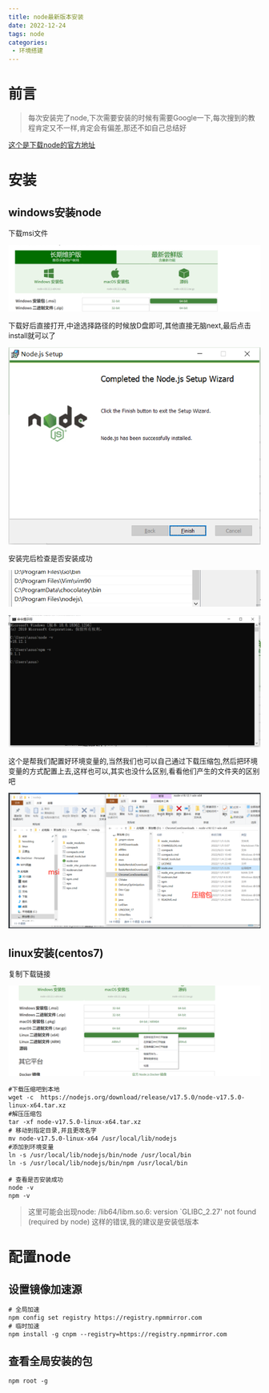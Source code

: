 ```yaml
---
title: node最新版本安装
date: 2022-12-24
tags: node
categories:
 - 环境搭建
---
```




# 前言

> 每次安装完了node,下次需要安装的时候有需要Google一下,每次搜到的教程肯定又不一样,肯定会有偏差,那还不如自己总结好

[这个是下载node的官方地址](https://nodejs.org/zh-cn/)

# 安装

## windows安装node

下载msi文件

![image-20221224160507117](../../img/node最新版本安装assets/image-20221224160507117.png)

下载好后直接打开,中途选择路径的时候放D盘即可,其他直接无脑next,最后点击install就可以了

![image-20221224160820974](../../img/node最新版本安装assets/image-20221224160820974.png)

安装完后检查是否安装成功

![image-20221224161437418](../../img/node最新版本安装assets/image-20221224161437418.png)

![image-20221224161238604](../../img/node最新版本安装assets/image-20221224161238604.png)

这个是帮我们配置好环境变量的,当然我们也可以自己通过下载压缩包,然后把环境变量的方式配置上去,这样也可以,其实也没什么区别,看看他们产生的文件夹的区别吧

![image-20221224162258468](../../img/node最新版本安装assets/image-20221224162258468.png)

#### 

## linux安装(centos7)

复制下载链接

![image-20221224162759141](../../img/node最新版本安装assets/image-20221224162759141.png)

```shell
#下载压缩吧到本地
wget -c  https://nodejs.org/download/release/v17.5.0/node-v17.5.0-linux-x64.tar.xz
#解压压缩包
tar -xf node-v17.5.0-linux-x64.tar.xz
# 移动到指定目录,并且更改名字
mv node-v17.5.0-linux-x64 /usr/local/lib/nodejs
#添加到环境变量
ln -s /usr/local/lib/nodejs/bin/node /usr/local/bin
ln -s /usr/local/lib/nodejs/bin/npm /usr/local/bin

# 查看是否安装成功
node -v
npm -v
```

> 这里可能会出现node: /lib64/libm.so.6: version `GLIBC_2.27' not found (required by node) 这样的错误,我的建议是安装低版本

# 配置node

## 设置镜像加速源

```shell
# 全局加速
npm config set registry https://registry.npmmirror.com
# 临时加速
npm install -g cnpm --registry=https://registry.npmmirror.com
```

## 查看全局安装的包

```shell
npm root -g
```

